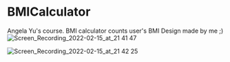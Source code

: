 # BMICalculator
Angela Yu's course. BMI calculator counts user's BMI
Design made by me ;)
![Screen_Recording_2022-02-15_at_21 41 47](https://user-images.githubusercontent.com/72404363/154109018-fdc28714-33f3-418a-98a7-70577733a81c.gif)

![Screen_Recording_2022-02-15_at_21 42 25](https://user-images.githubusercontent.com/72404363/154109085-f4fa431f-d7c9-4c6c-8af3-31ccec620ae1.gif)
